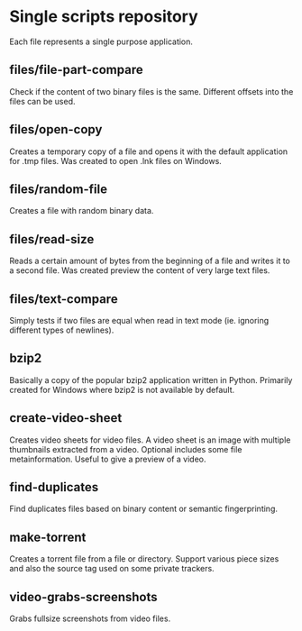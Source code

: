 # Single scripts repository

Each file represents a single purpose application.

## files/file-part-compare

Check if the content of two binary files is the same. Different offsets into the files can be used.

## files/open-copy

Creates a temporary copy of a file and opens it with the default application for .tmp files. Was created to open .lnk files on Windows.

## files/random-file

Creates a file with random binary data.

## files/read-size

Reads a certain amount of bytes from the beginning of a file and writes it to a second file. Was created preview the content of very large text files.

## files/text-compare

Simply tests if two files are equal when read in text mode (ie. ignoring different types of newlines).

## bzip2

Basically a copy of the popular bzip2 application written in Python. Primarily created for Windows where bzip2 is not available by default.

## create-video-sheet

Creates video sheets for video files. A video sheet is an image with multiple thumbnails extracted from a video. Optional includes some file metainformation. Useful to give a preview of a video.

## find-duplicates

Find duplicates files based on binary content or semantic fingerprinting.

## make-torrent

Creates a torrent file from a file or directory. Support various piece sizes and also the source tag used on some private trackers.

## video-grabs-screenshots

Grabs fullsize screenshots from video files.
